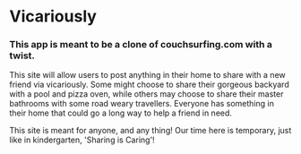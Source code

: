 # Vicariously

### This app is meant to be a clone of couchsurfing.com with a twist.

This site will allow users to post anything in their home to share with a new friend via vicariously.
Some might choose to share their gorgeous backyard with a pool and pizza oven, while others may choose to
share their master bathrooms with some road weary travellers. Everyone has something in their home that
could go a long way to help a friend in need.

This site is meant for anyone, and any thing! Our time here is temporary, just like in kindergarten, 'Sharing is Caring'!
